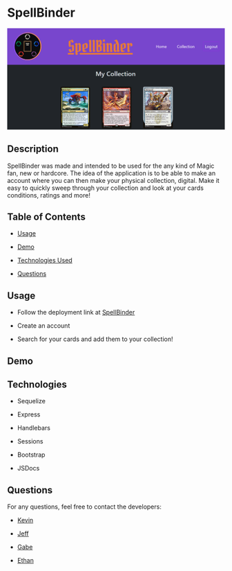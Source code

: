 # SpellBinder
![alt text](image.png)
## Description
  
 SpellBinder was made and intended to be used for the any kind of Magic fan, new or hardcore. The idea of the application is to be able to make an account where you can then make your physical collection, digital. Make it easy to quickly sweep through your collection and look at your cards conditions, ratings and more!

## Table of Contents 

- [Usage](#usage)

- [Demo](#demo)

- [Technologies Used](#technologies)

- [Questions](#questions)

  
  
## Usage
  
- Follow the deployment link at [SpellBinder](https://spellbindertcg-a6e0edcf3480.herokuapp.com/)

- Create an account

- Search for your cards and add them to your collection!

## Demo
  
## Technologies 
- Sequelize

-  Express

- Handlebars

- Sessions

- Bootstrap

- JSDocs

## Questions
  
For any questions, feel free to contact the developers: 
  
- [Kevin](https://github.com/kev-rod43)

- [Jeff](https://github.com/vader9911)

- [Gabe](https://github.com/ihateudvrk)

- [Ethan](https://github.com/76500833)
 
